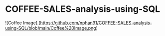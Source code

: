 # COFFEE-SALES-analysis-using-SQL
![Coffee Image].(https://github.com/nphan91/COFFEE-SALES-analysis-using-SQL/blob/main/Coffee%20Image.png)
